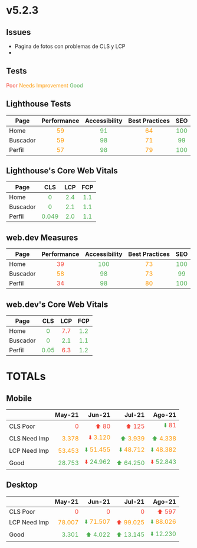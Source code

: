 

# v5.2.3

## Issues
 - Pagina de fotos con problemas de CLS y LCP
 - 

## Tests

<span style="color:#f44336">Poor</span>
<span style="color:#ff9800">Needs Improvement</span>
<span style="color:#4caf50">Good</span>

## Lighthouse Tests

|  Page       |          Performance                |           Accessibility             |        Best Practices               |              SEO                     |
|-------------|:-----------------------------------:|:-----------------------------------:|:-----------------------------------:|:------------------------------------:|
| Home        |<span style="color:#ff9800">59</span>|<span style="color:#4caf50">91</span>|<span style="color:#ff9800">64</span>|<span style="color:#4caf50">100</span>| 
| Buscador    |<span style="color:#ff9800">59</span>|<span style="color:#4caf50">98</span>|<span style="color:#ff9800">71</span>|<span style="color:#4caf50">99</span>| 
| Perfil      |<span style="color:#ff9800">57</span>|<span style="color:#4caf50">98</span>|<span style="color:#ff9800">79</span>|<span style="color:#4caf50">100</span>| 

## Lighthouse's Core Web Vitals

|  Page       |               CLS                  |               LCP                    |                FCP                     |
|-------------|:----------------------------------:|:------------------------------------:|:--------------------------------------:|
| Home        |<span style="color:#4caf50">0</span>|<span style="color:#4caf50">2.4</span>|<span style="color:#4caf50">1.1</span>|
| Buscador    |<span style="color:#4caf50">0</span>|<span style="color:#4caf50">2.1</span>|<span style="color:#4caf50">1.1</span>|
| Perfil      |<span style="color:#4caf50">0.049</span>|<span style="color:#4caf50">2.0</span>|<span style="color:#4caf50">1.1</span>|


## web.dev Measures

|  Page       |          Performance                |           Accessibility             |        Best Practices               |              SEO                     |
|-------------|:-----------------------------------:|:-----------------------------------:|:-----------------------------------:|:------------------------------------:|
| Home        |<span style="color:#f44336">39</span>|<span style="color:#4caf50">100</span>|<span style="color:#ff9800">73</span>|<span style="color:#4caf50">100</span>|
| Buscador    |<span style="color:#ff9800">58</span>|<span style="color:#4caf50">98</span>|<span style="color:#ff9800">73</span>|<span style="color:#4caf50">99</span>| 
| Perfil      |<span style="color:#f44336">34</span>|<span style="color:#4caf50">98</span>|<span style="color:#ff9800">80</span>|<span style="color:#4caf50">100</span>| 

## web.dev's Core Web Vitals

|  Page       |               CLS                  |               LCP                    |                FCP                     |
|-------------|:----------------------------------:|:------------------------------------:|:--------------------------------------:|
| Home        |<span style="color:#4caf50">0</span>|<span style="color:#f44336">7.7</span>|<span style="color:#4caf50">1.2</span>|
| Buscador    |<span style="color:#4caf50">0</span>|<span style="color:#4caf50">2.1</span>|<span style="color:#4caf50">1.1</span>|
| Perfil      |<span style="color:#4caf50">0.05</span>|<span style="color:#f44336">6.3</span>|<span style="color:#4caf50">1.2</span>|
  
  
  
# TOTALs
  
## Mobile
  
|               | May-21 | Jun-21 | Jul-21 | Ago-21 |
|---------------|-------:|-------:|-------:|-------:|
| CLS Poor      | <span style="color:#f44336">0</span> | <span style="color:#f44336">⬆️</span> <span style="color:#f44336">80</span> | <span style="color:#f44336">⬆️</span> <span style="color:#f44336">125</span> | <span style="color:#4caf50">⬇️</span> <span style="color:#f44336">81</span> |
| CLS Need Imp  | <span style="color:#ff9800">3.378</span> | <span style="color:#f44336">⬇️</span> <span style="color:#ff9800">3.120</span> | <span style="color:#4caf50">⬆️</span> <span style="color:#ff9800">3.939</span> | <span style="color:#4caf50">⬆️</span> <span style="color:#ff9800">4.338</span> |
| LCP Need Imp  | <span style="color:#ff9800">53.453</span> | <span style="color:#4caf50">⬇️</span> <span style="color:#ff9800">51.455</span> | <span style="color:#4caf50">⬇️</span> <span style="color:#ff9800">48.712</span> | <span style="color:#4caf50">⬇️</span> <span style="color:#ff9800">48.382</span> |
| Good      | <span style="color:#4caf50">28.753<span> | <span style="color:#f44336">⬇️</span> <span style="color:#4caf50">24.962<span> | <span style="color:#4caf50">⬆️ 64.250</span> | <span style="color:#f44336">⬇️</span> <span style="color:#4caf50">52.843</span>
## Desktop
  
|               | May-21 | Jun-21 | Jul-21 | Ago-21 |
|---------------|-------:|-------:|-------:|-------:|
| CLS Poor      | <span style="color:#f44336">0</span> | <span style="color:#f44336">0</span> | <span style="color:#f44336">0</span> | <span style="color:#f44336">⬆️</span> <span style="color:#f44336">597</span> |
| LCP Need Imp  | <span style="color:#ff9800">78.007</span> | <span style="color:#4caf50">⬇️</span> <span style="color:#ff9800">71.507</span> | <span style="color:#f44336">⬆️</span> <span style="color:#ff9800">99.025</span> | <span style="color:#4caf50">⬇️</span> <span style="color:#ff9800">88.026</span> |
| Good      | <span style="color:#4caf50">3.301<span> | <span style="color:#4caf50">⬆️</span> <span style="color:#4caf50">4.022<span> | <span style="color:#4caf50">⬆️ 13.145</span> | <span style="color:#4caf50">⬇️</span> <span style="color:#4caf50">12.230</span>